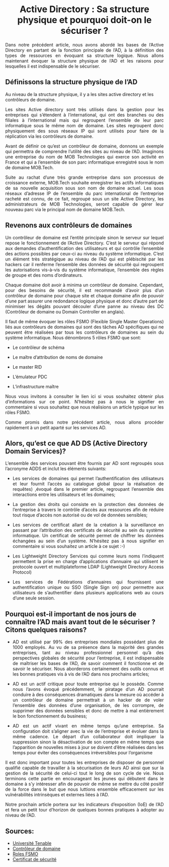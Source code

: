 
<div align="center">

<h1><strong>Active Directory : Sa structure physique et pourquoi doit-on le sécuriser ?</strong></h1>

</div>
<p align="justify">
Dans notre précédent article, nous avons abordé les bases de l’Active Directory en partant de la fonction principale de l’AD, à la définition des types de ressources en évoquant sa structure logique. Nous allons maintenant évoquer la structure physique de l’AD et les raisons pour lesquelles il est indispensable de le sécuriser. 
</p>

## Définissons la structure physique de l’AD

Au niveau de la structure physique, il y a les sites active directory et les contrôleurs de domaine. 
<p align="justify"> 
Les sites Active directory sont très utilisés dans la gestion pour les entreprises qui s’étendent à l’international, qui ont des branches ou des filiales à l’international mais qui regroupent l’ensemble de leur parc informatique sous le même nom de domaine. Les sites regroupent donc physiquement des sous réseaux IP qui sont utilisés pour faire de la réplication via les contrôleurs de domaine. </p>
<p align="justify"> Avant de définir ce qu’est un contrôleur de domaine, donnons un exemple qui permettra de comprendre l’utilité des sites au niveau de l’AD. Imaginons une entreprise du nom de MOB Technologies qui exerce son activité en France et qui a l’ensemble de son parc informatique enregistré sous le nom de domaine MOB.Tech. </p>
<p align="justify"> Suite au rachat d’une très grande entreprise dans son processus de croissance externe, MOB.Tech souhaite enregistrer les actifs informatiques de sa nouvelle acquisition sous son nom de domaine actuel. Les sous réseaux d’adresse IP de l’ensemble du parc international de l’entreprise racheté est connu, de ce fait, regroupé sous un site Active Directory, les administrateurs de MOB Technologies, seront capable de gérer leur nouveau parc via le principal nom de domaine MOB.Tech.
</p>

## Revenons aux contrôleurs de domaines
 
<p align="justify">Un contrôleur de domaine est l’entité principale sinon le serveur sur lequel repose le fonctionnement de l’Active Directory. C’est le serveur qui répond aux demandes d’authentification des utilisateurs et qui contrôle l’ensemble des actions possibles par ceux-ci au niveau du système informatique. C’est un élément très stratégique au niveau de l’AD qui est plébiscité par les hackers car il renferme l’ensemble des données de sécurité qui regroupent les autorisations vis-à-vis du système informatique, l’ensemble des règles de groupe et des noms d’ordinateurs.
</p>

<p align="justify">Chaque domaine doit avoir à minima un contrôleur de domaine. Cependant, pour des besoins de sécurité, il est recommandé d’avoir plus d’un contrôleur de domaine pour chaque site et chaque domaine afin de pouvoir d’une part assurer une redondance logique physique et donc d’autre part de minimiser les dégâts pouvant découler d’une panne au niveau des DC (Contrôleur de domaine ou Domain Controller en anglais).
</p>

<p align="justify">Il faut de même évoquer les rôles FSMO (Flexible Single Master Operations) liés aux contrôleurs de domaines qui sont des tâches AD spécifiques qui ne peuvent être réalisées par tous les contrôleurs de domaines au sein du système informatique. Nous dénombrons 5 rôles FSMO que sont:</p>

  - <p align="justify">Le contrôleur de schéma
  - <p align="justify">Le maître d’attribution de noms de domaine
  - <p align="justify">Le master RID
  - <p align="justify">L’émulateur PDC
  - <p align="justify">L’infrastructure maître 
  
<p align="justify">Nous vous invitons à consulter le lien ici si vous souhaitez obtenir plus d’informations sur ce point. N’hésitez pas à nous le signifier en commentaire si vous souhaitez que nous réalisions un article typique sur les rôles FSMO.
</p>

<p align="justify">Comme promis dans notre précédent article, nous allons procéder rapidement à un petit aparté sur les services AD.</p>

## Alors, qu’est ce que AD DS (Active Directory Domain Services)?

<p align="justify">L’ensemble des services pouvant être fournis par AD sont regroupés sous l’acronyme ADDS et inclut les éléments suivants:</p>

- <p align="justify">Les services de domaines qui permet l’authentification des utilisateurs et leur fournit l’accès au catalogue global (pour la réalisation de requêtes) ,évoqué dans le premier article, regroupant l’ensemble des interactions entre les utilisateurs et les domaines;</p>
 
- <p align="justify">La gestion des droits qui consiste en la protection des données de l’entreprise à travers le contrôle d’accès aux ressources afin de réduire tout risque d’accès non autorisé ou de vol de données sensibles;</p>
 
- <p align="justify">Les services de certificat allant de la création à la surveillance en passant par l’attribution des certificats de sécurité au sein du système informatique. Un certificat de sécurité permet de chiffrer les données échangées au sein d’un système. N’hésitez pas à nous signifier en commentaire si vous souhaitez un article à ce sujet :-) </p>
 
- <p align="justify">Les Lightweight Directory Services qui comme leurs noms l’indiquent permettent la prise en charge d’applications d’annuaire qui utilisent le protocole ouvert et multiplateforme LDAP (Lightweight Directory Access Protocol)</p>
 
- <p align="justify">Les services de Fédérations d’annuaires qui fournissent une authentification unique ou SSO (Single Sign on) pour permettre aux utilisateurs de s’authentifier dans plusieurs applications web au cours d’une seule session.</p>


## Pourquoi est-il important de nos jours de connaître l’AD mais avant tout de le sécuriser ? Citons quelques raisons?

- <p align="justify">AD est utilisé par 99% des entreprises mondiales possédant plus de 1000 employés. Au vu de sa présence dans la majorité des grandes entreprises, tant au niveau professionnel personnel qu’à des perspectives globales de sécurité pour l’entreprise, il est indispensable de maîtriser les bases de l’AD, de savoir comment il fonctionne et de savoir le sécuriser. Nous aborderons certainement des outils connus et les bonnes pratiques vis à vis de l’AD dans nos prochains articles;</p>
 
- <p align="justify">AD est un actif critique pour toute entreprise qui le possède. Comme nous l’avons évoqué précédemment, le piratage d’un AD pourrait conduire à des conséquences dramatiques dans la mesure où accéder à un contrôleur de domaine permettrait à un hacker de de voler l’ensemble des données d’une organisation, de les corrompre, de supprimer des données sensibles et donc de mettre à mal entièrement le bon fonctionnement du business;</p>
 
- <p align="justify">AD est un actif vivant en même temps qu’une entreprise. Sa configuration doit s’aligner avec la vie de l’entreprise et évoluer dans la même cadence. Le départ d’un collaborateur doit impliquer la suppression sinon la désactivation de son compte en même temps que l’apparition de nouvelles mises à jour se doivent d’être réalisées dans les temps pour éviter des conséquences irréversibles pour l’organisme</p>

<p align="justify">Il est donc important pour toutes les entreprises de disposer de personnel qualifié capable de travailler à la sécurisation de leurs AD ainsi que sur la gestion de la sécurité de celui-ci tout le long de son cycle de vie. Nous terminons cette partie en encourageant les jeunes qui débutent dans le domaine à s’y intéresser afin de pouvoir de même se mettre du côté positif de la force dans le but que nous luttions ensemble efficacement sur les vulnérabilités intrinsèques et externes liées à l’AD.</p>
 
<p align="justify">Notre prochain article portera sur les indicateurs d’exposition (IoE) de l’AD et fera un petit tour d’horizon de quelques bonnes pratiques à adopter au niveau de l’AD.</p>

## Sources:

- [Université Tenable](https://www.University.tenable.com)
- [Contrôleur de domaine](https://www.varonis.com/fr/blog/controleur-de-domaine)
- [Roles FSMO](https://docs.microsoft.com/fr-fr/troubleshoot/windows-server/identity/fsmo-roles#:~:text=Le%20titulaire%20du%20r%C3%B4le%20FSMO%20d'infrastructure%20est%20le%20responsable,r%C3%A9f%C3%A9rence%20d'objet%20entre%20domaines.&text=Le%20r%C3%B4le%20Ma%C3%AEtre%20d'infrastructure,de%20catalogue%20global%20(GC).)
- [Certificat de sécurité](https://monentreprisesurle.net/certificat-securite/#:~:text=Qu'est%2Dce%20qu',exemple%2C%20ne%20soient%20pas%20compromises.)

